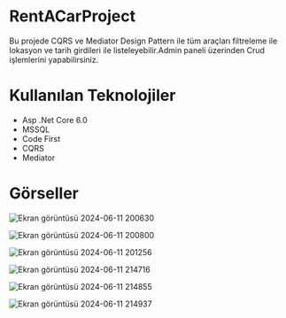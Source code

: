 # RentACarProject
Bu projede CQRS ve Mediator Design Pattern ile tüm araçları filtreleme ile lokasyon ve tarih girdileri ile listeleyebilir.Admin paneli üzerinden Crud işlemlerini yapabilirsiniz.
# Kullanılan Teknolojiler
* Asp .Net Core 6.0
* MSSQL
* Code First
* CQRS
* Mediator
# Görseller
![Ekran görüntüsü 2024-06-11 200630](https://github.com/yucesefa/RentACar-MyAkademi7/assets/48711705/edbd5f7b-66f9-446d-bde4-ee45e1e94ddc)

![Ekran görüntüsü 2024-06-11 200800](https://github.com/yucesefa/RentACar-MyAkademi7/assets/48711705/5cf5c6db-28d1-4fa8-a068-e28b5f8349c7)

![Ekran görüntüsü 2024-06-11 201256](https://github.com/yucesefa/RentACar-MyAkademi7/assets/48711705/a48d142a-412d-4562-a189-8c8c4180d686)

![Ekran görüntüsü 2024-06-11 214716](https://github.com/yucesefa/RentACar-MyAkademi7/assets/48711705/f9806fad-7ae0-4544-b759-380fbcbabb11)

![Ekran görüntüsü 2024-06-11 214855](https://github.com/yucesefa/RentACar-MyAkademi7/assets/48711705/589069ae-b9cb-49c2-ac3b-441b0e57d01e)

![Ekran görüntüsü 2024-06-11 214937](https://github.com/yucesefa/RentACar-MyAkademi7/assets/48711705/697d34a2-0aba-4dae-a8e4-5fd1448081e7)
